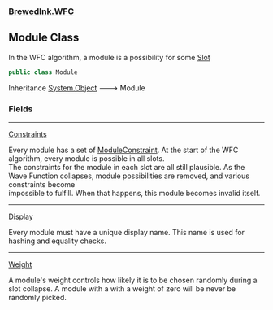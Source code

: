 ### [BrewedInk.WFC](BrewedInk_WFC.md 'BrewedInk.WFC')
## Module Class
In the WFC algorithm, a module is a possibility for some [Slot](Slot.md 'BrewedInk.WFC.Slot')
```csharp
public class Module
```

Inheritance [System.Object](https://docs.microsoft.com/en-us/dotnet/api/System.Object 'System.Object') &#129106; Module  
### Fields

***
[Constraints](Module_Constraints.md 'BrewedInk.WFC.Module.Constraints')

Every module has a set of [ModuleConstraint](ModuleConstraint.md 'BrewedInk.WFC.ModuleConstraint'). At the start of the WFC algorithm, every module is possible in all slots.  
The constraints for the module in each slot are all still plausible. As the Wave Function collapses, module possibilities are removed, and various constraints become  
impossible to fulfill. When that happens, this module becomes invalid itself.   

***
[Display](Module_Display.md 'BrewedInk.WFC.Module.Display')

Every module must have a unique display name. This name is used for hashing and equality checks.  

***
[Weight](Module_Weight.md 'BrewedInk.WFC.Module.Weight')

A module's weight controls how likely it is to be chosen randomly during a slot collapse. A module with a with a weight of zero will be never be randomly picked.  
